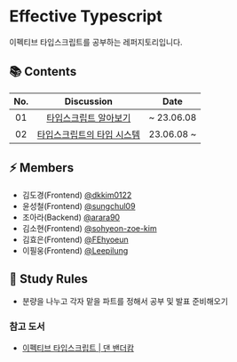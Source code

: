 # Effective Typescript
이펙티브 타입스크립트를 공부하는 레퍼지토리입니다.

## 📚 Contents

| No. | Discussion | Date |
| :-: | :---------: | :---: |
|01|[타입스크립트 알아보기](https://github.com/MT9-Study/effective-typescript/discussions/1) | ~ 23.06.08 |
|02|[타입스크립트의 타입 시스템](https://github.com/MT9-Study/effective-typescript/discussions/2) | 23.06.08 ~ |

## ⚡️ Members
* 김도경(Frontend) [@dkkim0122](https://github.com/dkkim0122)
* 윤성철(Frontend) [@sungchul09](https://github.com/sungchul09)
* 조아라(Backend) [@arara90](https://github.com/arara90)
* 김소현(Frontend) [@sohyeon-zoe-kim](https://github.com/sohyeon-zoe-kim)
* 김효은(Frontend) [@FEhyoeun](https://github.com/FEhyoeun)
* 이필웅(Frontend) [@Leepilung](https://github.com/Leepilung)

## 📝 Study Rules
* 분량을 나누고 각자 맡을 파트를 정해서 공부 및 발표 준비해오기

### 참고 도서
- [이펙티브 타입스크립트 | 댄 밴더캄](https://www.yes24.com/Product/Goods/102124327)
